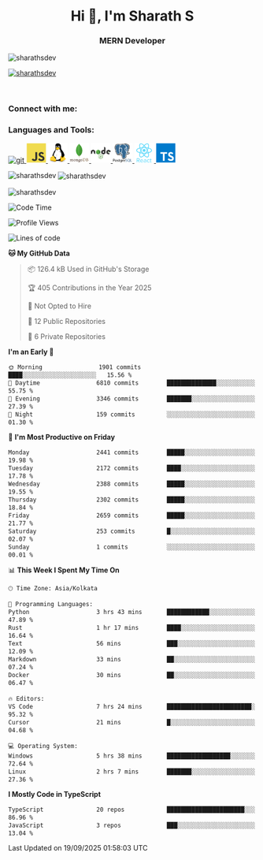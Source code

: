 <h1 align="center">Hi 👋, I'm Sharath S</h1>
<h3 align="center">MERN Developer</h3>

<p align="left"> <img src="https://komarev.com/ghpvc/?username=sharathsdev&label=Profile%20views&color=0e75b6&style=flat" alt="sharathsdev" /> </p>

<p align="left"> <a href="https://github.com/ryo-ma/github-profile-trophy"><img src="https://github-profile-trophy.vercel.app/?username=sharathsdev" alt="sharathsdev" /></a> </p>

<p align="left"> <a href="https://twitter.com/" target="blank"><img src="https://img.shields.io/twitter/follow/?logo=twitter&style=for-the-badge" alt="" /></a> </p>

<h3 align="left">Connect with me:</h3>
<p align="left">
</p>

<h3 align="left">Languages and Tools:</h3>
<p align="left"> <a href="https://git-scm.com/" target="_blank" rel="noreferrer"> <img src="https://www.vectorlogo.zone/logos/git-scm/git-scm-icon.svg" alt="git" width="40" height="40"/> </a> <a href="https://developer.mozilla.org/en-US/docs/Web/JavaScript" target="_blank" rel="noreferrer"> <img src="https://raw.githubusercontent.com/devicons/devicon/master/icons/javascript/javascript-original.svg" alt="javascript" width="40" height="40"/> </a> <a href="https://www.linux.org/" target="_blank" rel="noreferrer"> <img src="https://raw.githubusercontent.com/devicons/devicon/master/icons/linux/linux-original.svg" alt="linux" width="40" height="40"/> </a> <a href="https://www.mongodb.com/" target="_blank" rel="noreferrer"> <img src="https://raw.githubusercontent.com/devicons/devicon/master/icons/mongodb/mongodb-original-wordmark.svg" alt="mongodb" width="40" height="40"/> </a> <a href="https://nodejs.org" target="_blank" rel="noreferrer"> <img src="https://raw.githubusercontent.com/devicons/devicon/master/icons/nodejs/nodejs-original-wordmark.svg" alt="nodejs" width="40" height="40"/> </a> <a href="https://www.postgresql.org" target="_blank" rel="noreferrer"> <img src="https://raw.githubusercontent.com/devicons/devicon/master/icons/postgresql/postgresql-original-wordmark.svg" alt="postgresql" width="40" height="40"/> </a> <a href="https://reactjs.org/" target="_blank" rel="noreferrer"> <img src="https://raw.githubusercontent.com/devicons/devicon/master/icons/react/react-original-wordmark.svg" alt="react" width="40" height="40"/> </a> <a href="https://www.typescriptlang.org/" target="_blank" rel="noreferrer"> <img src="https://raw.githubusercontent.com/devicons/devicon/master/icons/typescript/typescript-original.svg" alt="typescript" width="40" height="40"/> </a> </p>

<p><img align="left" src="https://github-readme-stats.vercel.app/api/top-langs?username=sharathsdev&show_icons=true&locale=en&layout=compact" alt="sharathsdev" /></p>

<p>&nbsp;<img align="center" src="https://github-readme-stats.vercel.app/api?username=sharathsdev&show_icons=true&locale=en" alt="sharathsdev" /></p>

<p><img align="center" src="https://github-readme-streak-stats.herokuapp.com/?user=sharathsdev&" alt="sharathsdev" /></p>
 
 <!--START_SECTION:waka-->
![Code Time](http://img.shields.io/badge/Code%20Time-1%2C132%20hrs%2030%20mins-blue)

![Profile Views](http://img.shields.io/badge/Profile%20Views-0-blue)

![Lines of code](https://img.shields.io/badge/From%20Hello%20World%20I%27ve%20Written-11.7%20million%20lines%20of%20code-blue)

**🐱 My GitHub Data** 

> 📦 126.4 kB Used in GitHub's Storage 
 > 
> 🏆 405 Contributions in the Year 2025
 > 
> 🚫 Not Opted to Hire
 > 
> 📜 12 Public Repositories 
 > 
> 🔑 6 Private Repositories 
 > 
**I'm an Early 🐤** 

```text
🌞 Morning                1901 commits        ████░░░░░░░░░░░░░░░░░░░░░   15.56 % 
🌆 Daytime                6810 commits        ██████████████░░░░░░░░░░░   55.75 % 
🌃 Evening                3346 commits        ███████░░░░░░░░░░░░░░░░░░   27.39 % 
🌙 Night                  159 commits         ░░░░░░░░░░░░░░░░░░░░░░░░░   01.30 % 
```
📅 **I'm Most Productive on Friday** 

```text
Monday                   2441 commits        █████░░░░░░░░░░░░░░░░░░░░   19.98 % 
Tuesday                  2172 commits        ████░░░░░░░░░░░░░░░░░░░░░   17.78 % 
Wednesday                2388 commits        █████░░░░░░░░░░░░░░░░░░░░   19.55 % 
Thursday                 2302 commits        █████░░░░░░░░░░░░░░░░░░░░   18.84 % 
Friday                   2659 commits        █████░░░░░░░░░░░░░░░░░░░░   21.77 % 
Saturday                 253 commits         █░░░░░░░░░░░░░░░░░░░░░░░░   02.07 % 
Sunday                   1 commits           ░░░░░░░░░░░░░░░░░░░░░░░░░   00.01 % 
```


📊 **This Week I Spent My Time On** 

```text
🕑︎ Time Zone: Asia/Kolkata

💬 Programming Languages: 
Python                   3 hrs 43 mins       ████████████░░░░░░░░░░░░░   47.89 % 
Rust                     1 hr 17 mins        ████░░░░░░░░░░░░░░░░░░░░░   16.64 % 
Text                     56 mins             ███░░░░░░░░░░░░░░░░░░░░░░   12.09 % 
Markdown                 33 mins             ██░░░░░░░░░░░░░░░░░░░░░░░   07.24 % 
Docker                   30 mins             ██░░░░░░░░░░░░░░░░░░░░░░░   06.47 % 

🔥 Editors: 
VS Code                  7 hrs 24 mins       ████████████████████████░   95.32 % 
Cursor                   21 mins             █░░░░░░░░░░░░░░░░░░░░░░░░   04.68 % 

💻 Operating System: 
Windows                  5 hrs 38 mins       ██████████████████░░░░░░░   72.64 % 
Linux                    2 hrs 7 mins        ███████░░░░░░░░░░░░░░░░░░   27.36 % 
```

**I Mostly Code in TypeScript** 

```text
TypeScript               20 repos            ██████████████████████░░░   86.96 % 
JavaScript               3 repos             ███░░░░░░░░░░░░░░░░░░░░░░   13.04 % 
```




 Last Updated on 19/09/2025 01:58:03 UTC
<!--END_SECTION:waka-->
